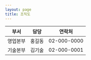 ```yaml
---
layout: page
title: 조직도
---
```

| 부서 | 담당 | 연락처 |
|---|---|---|
| 영업본부 | 홍길동 | 02-000-0000 |
| 기술본부 | 김기술 | 02-000-0001 |
